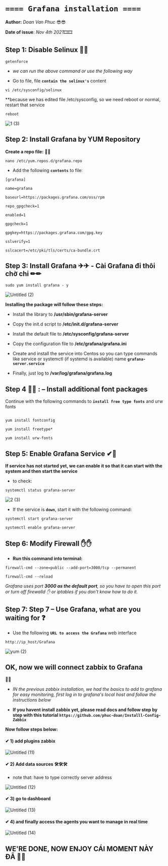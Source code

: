 # **`==== Grafana installation ====`**

**Author:** *Doan Van Phuc* 😎😎

**Date of issue**: *Nov 4th 2021*🎞🎞

## Step 1: Disable Selinux 🔐🔐

```
getenforce
```

- *we can run the above command or use the following way*

- Go to file, file **`contain the selinux's`** content

```
vi /etc/sysconfig/selinux
```

**because we has edited file /etc/sysconfig, so we need reboot or normal, restart that service

```
reboot
```



![1 (3)](https://user-images.githubusercontent.com/83824403/140370778-ec028b15-5d1c-4635-97f3-24e054f10c17.png)



## Step 2: Install Grafana by YUM Repository

**Create a repo file:** 📄📄

```
nano /etc/yum.repos.d/grafana.repo
```

- Add the following **`contents`** to file:

```
[grafana]

name=grafana

baseurl=https://packages.grafana.com/oss/rpm

repo_gpgcheck=1

enabled=1

gpgcheck=1

gpgkey=https://packages.grafana.com/gpg.key

sslverify=1

sslcacert=/etc/pki/tls/certs/ca-bundle.crt
```

## Step 3:  Install Grafana ✈✈ - Cài Grafana đi thôi chờ chi ✏✏


```
sudo yum install grafana - y
```

![Untitled (2)](https://user-images.githubusercontent.com/83824403/140372706-b5edfdf5-ef33-405f-af5a-b12b2247f290.png)



**Installing the package will follow these steps:**

- Install the library to **/usr/sbin/grafana-server**

- Copy the init.d script to **/etc/init.d/grafana-server**

- Install the default file to **/etc/sysconfig/grafana-server**

- Copy the configuration file to **/etc/grafana/grafana.ini**

- Create and install the service into Centos so you can type commands like service or systemctl (if systemd is available) name **`grafana-server.service`**

- Finally, just log to **/var/log/grafana/grafana.log**



## Step 4 👀👀 : – Install additional font packages 


Continue with the following commands to **`install free type fonts`** and urw fonts


```

yum install fontconfig

yum install freetype*

yum install urw-fonts

```
## Step 5: Enable Grafana Service ✔🌹


**If service has not started yet, we can enable it so that it can start with the system and then start the service**

- to check:

```
systemctl status grafana-server

```

![2 (3)](https://user-images.githubusercontent.com/83824403/140371064-9295df95-bab5-4e6a-bfb9-241625a4a218.png)



- If the service is **`down`**, start it with the following command:

```
systemctl start grafana-server

systemctl enable grafana-server
```
## Step 6: Modify Firewall ✋✋

- **Run this command into terminal:**

```
firewall-cmd --zone=public --add-port=3000/tcp --permanent

firewall-cmd --reload
```

*Grafana uses port **3000 as the default port**, so you have to open this port or turn off firewalld ✋ or iptables if you don't know how to do it.*


## Step 7: Step 7 – Use Grafana, what are you waiting for ❓

- Use the following **`URL to access the Grafana`** web interface

```
http://ip_host/Grafana
```

![yum (2)](https://user-images.githubusercontent.com/83824403/140371332-26aff968-dd3e-4f3b-bb70-0246e1b7c15f.png)

## OK, now we will connect zabbix to Grafana
🤝🤝

- *IN the previous zabbix installation, we had the basics to add to grafana for easy monitoring, first log in to grafana's local host and follow the instructions below*


- **If you havent install zabbix yet, please read docs and follow step by step with this tutorial
`https://github.com/phuc-doan/Installl-Config-Zabbix`**

**Now follow steps below:**

#### ✔ 1) add plugins zabbix



![Untitled (11)](https://user-images.githubusercontent.com/83824403/141450498-6d70d8c9-68c8-4676-a708-c2a74659d18e.png)



#### ✔ 2) Add data sources   🛠🛠🛠

   
- note that: have to type correctly server address


![Untitled (12)](https://user-images.githubusercontent.com/83824403/141450755-65710e6d-6c78-4108-8950-52c637d7af74.png)




#### ✔ 3) go to dashboard 



![Untitled (13)](https://user-images.githubusercontent.com/83824403/141450906-0cc46360-9886-4f12-af4b-e63e1ee2fef3.png)



#### ✔ 4) and finally access the agents you want to manage in real time



![Untitled (14)](https://user-images.githubusercontent.com/83824403/141451120-8062542a-68b6-462f-b9ad-598162a52f6f.png)



## WE'RE DONE, NOW ENJOY CÁI MOMENT NÀY ĐÃ 🤣🤣
